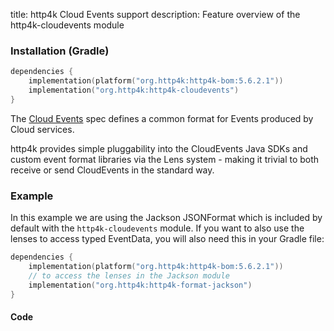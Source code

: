 title: http4k Cloud Events support
description: Feature overview of the http4k-cloudevents module

### Installation (Gradle)

```kotlin
dependencies {
    implementation(platform("org.http4k:http4k-bom:5.6.2.1"))
    implementation("org.http4k:http4k-cloudevents")
}
```

The [Cloud Events](https://cloudevents.io/) spec defines a common format for Events produced by Cloud services.

http4k provides simple pluggability into the CloudEvents Java SDKs and custom event format libraries via the Lens system - making it trivial to both receive or send CloudEvents in the standard way.

### Example 

In this example we are using the Jackson JSONFormat which is included by default with the `http4k-cloudevents` module. If you want to also use the lenses to access typed EventData, you will also need this in your Gradle file:

```kotlin
dependencies {
    implementation(platform("org.http4k:http4k-bom:5.6.2.1"))
    // to access the lenses in the Jackson module
    implementation("org.http4k:http4k-format-jackson")
}
```

#### Code [<img class="octocat"/>](https://github.com/http4k/http4k/blob/master/src/docs/guide/reference/cloud_events/example.kt)

<script src="https://gist-it.appspot.com/https://github.com/http4k/http4k/blob/master/src/docs/guide/reference/cloud_events/example.kt"></script>

